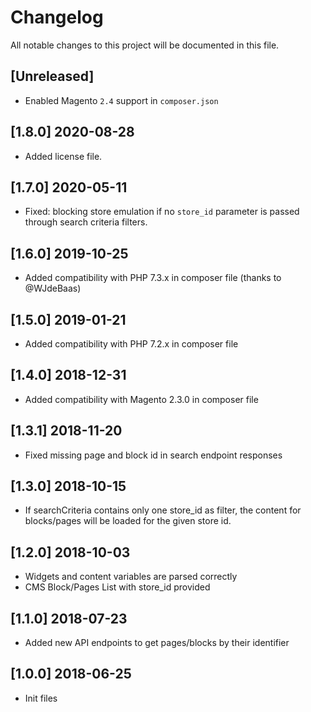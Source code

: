 # Changelog
All notable changes to this project will be documented in this file.

## [Unreleased]
* Enabled Magento `2.4` support in `composer.json`

## [1.8.0] 2020-08-28
* Added license file.

## [1.7.0] 2020-05-11
* Fixed: blocking store emulation if no `store_id` parameter is passed through search criteria filters.

## [1.6.0] 2019-10-25
* Added compatibility with PHP 7.3.x in composer file (thanks to @WJdeBaas)

## [1.5.0] 2019-01-21
* Added compatibility with PHP 7.2.x in composer file

## [1.4.0] 2018-12-31
* Added compatibility with Magento 2.3.0 in composer file

## [1.3.1] 2018-11-20
* Fixed missing page and block id in search endpoint responses

## [1.3.0] 2018-10-15
* If searchCriteria contains only one store_id as filter, the content for blocks/pages will be loaded for the given store id. 

## [1.2.0] 2018-10-03
* Widgets and content variables are parsed correctly
* CMS Block/Pages List with store_id provided

## [1.1.0] 2018-07-23
* Added new API endpoints to get pages/blocks by their identifier

## [1.0.0] 2018-06-25
* Init files
